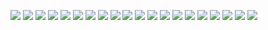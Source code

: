 ![](/images/myBook-01.png)
![](/images/myBook-02.png)
![](/images/myBook-03.png)
![](/images/myBook-04.png)
![](/images/myBook-05.png)
![](/images/myBook-06.png)
![](/images/myBook-07.png)
![](/images/myBook-08.png)
![](/images/myBook-09.png)
![](/images/myBook-10.png)
![](/images/myBook-11.png)
![](/images/myBook-12.png)
![](/images/myBook-13.png)
![](/images/myBook-14.png)
![](/images/myBook-15.png)
![](/images/myBook-16.png)
![](/images/myBook-17.png)
![](/images/myBook-18.png)
![](/images/myBook-19.png)
![](/images/myBook-20.png)
